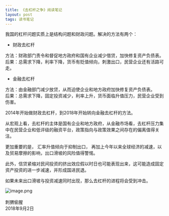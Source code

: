 ```yaml
---
title: 《去杠杆之争》阅读笔记
layout: post
tags: 读书笔记
---
```

我国的杠杆问题实质上是结构问题和财政问题。解决的方法有两个：

* 财政去杠杆

方法：财政部门责令和督促地方政府和国有企业减少借贷，加快修复资产负债表。<br>
后果：总需求下降，利率下降，货币有贬值倾向，刺激出口，民营企业还有活路可走。

* 金融去杠杆

方法：由金融部门减少放贷，从而迫使企业和地方政府加快修复资产负债表。<br>
后果：总需求下降，固定投资减少，利率上升，货币面临升值压力，民营企业受到伤害。

2014年开始做财政去杠杆，到2018年开始转向金融去杠杆的方法。

从宏观上看，去杠杆的主体是国有企业和地方政府，从金融市场看，去杠杆压力集中在民营企业和低评级的融资平台，政策指向与政策效果之间存在的偏离值得关注。

更加重要的是， 汇率升值倾向于抑制出口， 再加上今年以来全球经济的减速，以及贸易摩擦的影响，出口滑坡的风险值得警惕。

此外，信贷紧缩对民间投资的挤出效应假以时日也可能表现出来，这可能造成固定资产投资的进一步减速，并形成国进民退。

如果未来出口滑坡与投资减速同时出现，那么去杠杆的进程将会受到冲击。

![image.png](https://upload-images.jianshu.io/upload_images/8031739-1772c5d7d5bab984.png?imageMogr2/auto-orient/strip%7CimageView2/2/w/1240)
<br><br>
刺猬偷腥<br>
2018年9月2日